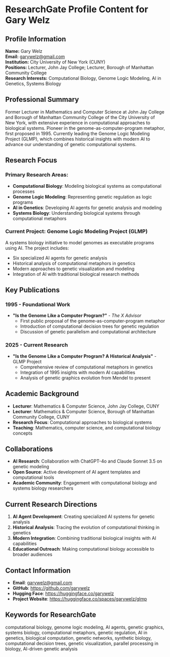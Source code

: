 # ResearchGate Profile Content for Gary Welz

## Profile Information

**Name:** Gary Welz  
**Email:** garywelz@gmail.com  
**Institution:** City University of New York (CUNY)  
**Positions:** Lecturer, John Jay College; Lecturer, Borough of Manhattan Community College  
**Research Interests:** Computational Biology, Genome Logic Modeling, AI in Genetics, Systems Biology

## Professional Summary

Former Lecturer in Mathematics and Computer Science at John Jay College and Borough of Manhattan Community College of the City University of New York, with extensive experience in computational approaches to biological systems. Pioneer in the genome-as-computer-program metaphor, first proposed in 1995. Currently leading the Genome Logic Modeling Project (GLMP), which combines historical insights with modern AI to advance our understanding of genetic computational systems.

## Research Focus

### Primary Research Areas:
- **Computational Biology**: Modeling biological systems as computational processes
- **Genome Logic Modeling**: Representing genetic regulation as logic programs
- **AI in Genetics**: Developing AI agents for genetic analysis and modeling
- **Systems Biology**: Understanding biological systems through computational metaphors

### Current Project: Genome Logic Modeling Project (GLMP)
A systems biology initiative to model genomes as executable programs using AI. The project includes:
- Six specialized AI agents for genetic analysis
- Historical analysis of computational metaphors in genetics
- Modern approaches to genetic visualization and modeling
- Integration of AI with traditional biological research methods

## Key Publications

### 1995 - Foundational Work
- **"Is the Genome Like a Computer Program?"** - *The X Advisor*
  - First public proposal of the genome-as-computer-program metaphor
  - Introduction of computational decision trees for genetic regulation
  - Discussion of genetic parallelism and computational architecture

### 2025 - Current Research
- **"Is the Genome Like a Computer Program? A Historical Analysis"** - GLMP Project
  - Comprehensive review of computational metaphors in genetics
  - Integration of 1995 insights with modern AI capabilities
  - Analysis of genetic graphics evolution from Mendel to present

## Academic Background

- **Lecturer**: Mathematics & Computer Science, John Jay College, CUNY
- **Lecturer**: Mathematics & Computer Science, Borough of Manhattan Community College, CUNY
- **Research Focus**: Computational approaches to biological systems
- **Teaching**: Mathematics, computer science, and computational biology concepts

## Collaborations

- **AI Research**: Collaboration with ChatGPT-4o and Claude Sonnet 3.5 on genetic modeling
- **Open Source**: Active development of AI agent templates and computational tools
- **Academic Community**: Engagement with computational biology and systems biology researchers

## Current Research Directions

1. **AI Agent Development**: Creating specialized AI systems for genetic analysis
2. **Historical Analysis**: Tracing the evolution of computational thinking in genetics
3. **Modern Integration**: Combining traditional biological insights with AI capabilities
4. **Educational Outreach**: Making computational biology accessible to broader audiences

## Contact Information

- **Email**: garywelz@gmail.com
- **GitHub**: https://github.com/garywelz
- **Hugging Face**: https://huggingface.co/garywelz
- **Project Website**: https://huggingface.co/spaces/garywelz/glmp

## Keywords for ResearchGate

computational biology, genome logic modeling, AI agents, genetic graphics, systems biology, computational metaphors, genetic regulation, AI in genetics, biological computation, genetic networks, synthetic biology, computational decision trees, genetic visualization, parallel processing in biology, AI-driven genetic analysis